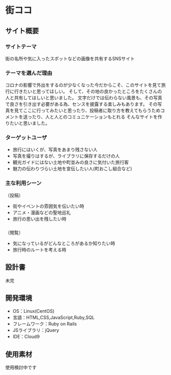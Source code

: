 # 街ココ

## サイト概要
### サイトテーマ
街の名所や気に入ったスポットなどの画像を共有するSNSサイト

### テーマを選んだ理由
コロナの影響で外出をするのが少なくなった今だからこそ、このサイトを見て旅行に行きたいと思ってほしい。
 そして、その地の良かったところをたくさんの人と共有してほしいと思いました。
 文字だけでは伝わらない風景も、その写真で良さを引き出す必要がある為、センスを披露する楽しみもあります。
 その写真を見てここに行ってみたいと思ったり、投稿者に取り方を教えてもらうためコメントを送ったり、人と人とのコミュニケーションもとれる
 そんなサイトを作りたいと思いました。

### ターゲットユーザ
- 旅行にはいくが、写真をあまり残さない人
- 写真を撮りはするが、ライブラリに保存するだけの人
- 観光ガイドにはない土地や町並みの良さに気付いた旅行客
- 魅力の伝わりづらい土地を宣伝したい人(町おこし組合など)

### 主な利用シーン
（投稿）
- 街やイベントの雰囲気を伝いたい時
- アニメ・漫画などの聖地巡礼
- 旅行の思い出を残したい時
###
（閲覧）
- 気になっているがどんなところがあるか知りたい時
- 旅行時のルートを考える時

## 設計書
未完

## 開発環境
- OS：Linux(CentOS)
- 言語：HTML,CSS,JavaScript,Ruby,SQL
- フレームワーク：Ruby on Rails
- JSライブラリ：jQuery
- IDE：Cloud9

## 使用素材
使用検討中です